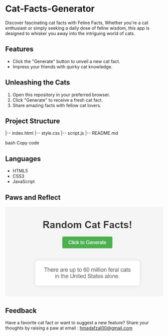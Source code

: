 # Cat-Facts-Generator

Discover fascinating cat facts with Feline Facts, Whether you're a cat enthusiast or simply seeking a daily dose of feline wisdom, this app is designed to whisker you away into the intriguing world of cats.

## Features

- Click the "Generate" button to unveil a new cat fact.
- Impress your friends with quirky cat knowledge.

## Unleashing the Cats

1. Open this repository in your preferred browser.
2. Click "Generate" to receive a fresh cat fact.
3. Share amazing facts with fellow cat lovers.

## Project Structure
|-- index.html
|-- style.css
|-- script.js
|-- README.md

bash
Copy code

## Languages

- HTML5
- CSS3
- JavaScript

## Paws and Reflect

![Cat Fact Image](FactsGeneratorSS.PNG)


## Feedback 
Have a favorite cat fact or want to suggest a new feature? Share your thoughts by raising a paw at email : hmadafzal00@gmail.com
